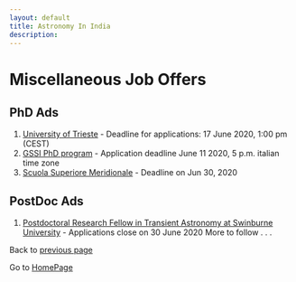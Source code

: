 ```yaml
---
layout: default
title: Astronomy In India
description: 
---
```

# Miscellaneous Job Offers

## PhD Ads

1. [University of Trieste](http://web.units.it/dottorato/fisica/en/node/2753) - Deadline for applications: 17 June 2020, 1:00 pm (CEST)
2. [GSSI PhD program](https://applications.gssi.it/phd/) - Application deadline June 11 2020, 5 p.m. italian time zone
3. [Scuola Superiore Meridionale](http://www.ssm.unina.it/en/phd-program-in-cosmology-space-science-space-technology-space-eng/) - Deadline on Jun 30, 2020


## PostDoc Ads

1. [Postdoctoral Research Fellow in Transient Astronomy at Swinburne University](https://swinjobs.nga.net.au/cp/index.cfm?event=jobs.jati&returnToEvent=jobs.home&jobID=B82BB2BA-F558-CF46-E083-B6161EE1A5DA&audienceTypeCode=EXT&UseAudienceTypeLanguage=1) - Applications close on 30 June 2020
More to follow . . .

Back to [previous page](./phd_postdoc_ad.md)

Go to [HomePage](./../index.md)
